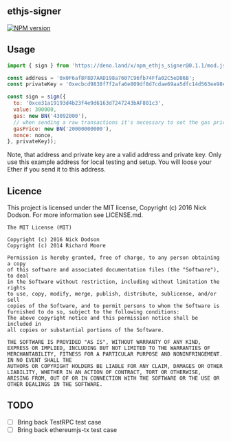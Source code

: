 ## ethjs-signer

<div>
  <!-- NPM Version -->
  <a href="https://www.npmjs.org/package/ethjs-signer">
    <img src="http://img.shields.io/npm/v/ethjs-signer.svg"
    alt="NPM version" />
  </a>
</div>

## Usage

```javascript
import { sign } from 'https://deno.land/x/npm_ethjs_signer@0.1.1/mod.js';

const address = '0x0F6af8F8D7AAD198a7607C96fb74Ffa02C5eD86B';
const privateKey = '0xecbcd9838f7f2afa6e809df8d7cdae69aa5dfc14d563ee98e97effd3f6a652f2';

const sign = sign({
  to: '0xce31a19193d4b23f4e9d6163d7247243bAF801c3',
  value: 300000,
  gas: new BN('43092000'),
  // when sending a raw transactions it's necessary to set the gas price, currently 0.00000002 ETH
  gasPrice: new BN('20000000000'),
  nonce: nonce,
}, privateKey));
```

Note, that address and private key are a valid address and private key. Only use this example address for local testing and setup. You will loose your Ether if you send it to this address.

## Licence

This project is licensed under the MIT license, Copyright (c) 2016 Nick Dodson. For more information see LICENSE.md.

```
The MIT License (MIT)
 
Copyright (c) 2016 Nick Dodson
Copyright (c) 2014 Richard Moore
 
Permission is hereby granted, free of charge, to any person obtaining a copy
of this software and associated documentation files (the "Software"), to deal
in the Software without restriction, including without limitation the rights
to use, copy, modify, merge, publish, distribute, sublicense, and/or sell
copies of the Software, and to permit persons to whom the Software is
furnished to do so, subject to the following conditions:
The above copyright notice and this permission notice shall be included in
all copies or substantial portions of the Software.
 
THE SOFTWARE IS PROVIDED "AS IS", WITHOUT WARRANTY OF ANY KIND, EXPRESS OR IMPLIED, INCLUDING BUT NOT LIMITED TO THE WARRANTIES OF MERCHANTABILITY, FITNESS FOR A PARTICULAR PURPOSE AND NONINFRINGEMENT. IN NO EVENT SHALL THE
AUTHORS OR COPYRIGHT HOLDERS BE LIABLE FOR ANY CLAIM, DAMAGES OR OTHER LIABILITY, WHETHER IN AN ACTION OF CONTRACT, TORT OR OTHERWISE, ARISING FROM, OUT OF OR IN CONNECTION WITH THE SOFTWARE OR THE USE OR OTHER DEALINGS IN THE SOFTWARE.
```

## TODO
- [ ] Bring back TestRPC test case
- [ ] Bring back ethereumjs-tx test case